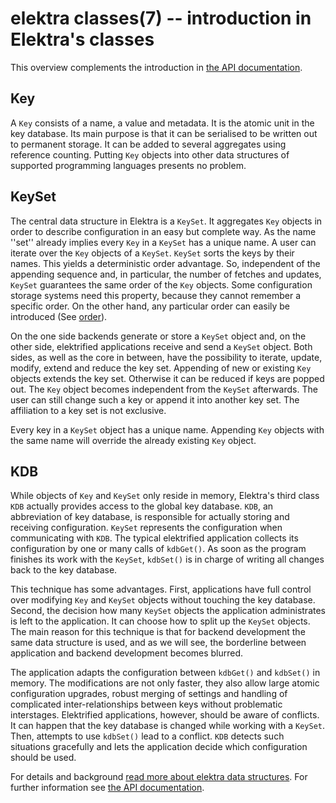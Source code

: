 elektra classes(7) -- introduction in Elektra's classes
=======================================================

This overview complements the introduction in
[the API documentation](http://doc.libelektra.org/api/current/html/).

## Key

A `Key` consists of a name, a value and metadata.
It is the atomic unit in the key database. Its main purpose is that it
can be serialised to be written out to permanent storage. It can be
added to several aggregates using reference counting.
Putting `Key` objects into other data structures of supported
programming languages presents no problem.

## KeySet

The central data structure in Elektra is a
`KeySet`.
It aggregates `Key` objects
in order to describe configuration in an easy
but complete way.
As the name ''set'' already implies every `Key` in a
`KeySet` has a unique name.
A user can iterate over the `Key` objects of a `KeySet`.
`KeySet` sorts the keys by their names.
This yields a deterministic order advantage.
So, independent of the appending sequence and, in particular,
the number of fetches and updates,
`KeySet` guarantees the same
order of the `Key` objects.
Some configuration storage systems need
this property, because they
cannot remember a specific order.
On the other hand, any particular order can easily be introduced
(See [order](/doc/METADATA.ini)).

On the one side
backends generate or store a `KeySet` object and,
on the other side,
elektrified applications receive and send a `KeySet` object.
Both sides, as well as the core in between,
have the possibility to iterate, update,
modify, extend and reduce the key set.
Appending of new or existing `Key` objects
extends the key set.
Otherwise it can be reduced if keys are
popped out.
The `Key` object becomes independent from the `KeySet` afterwards.
The user can still change such a key or append it into another key set.
The affiliation to a key set is not exclusive.

Every key in a `KeySet` object has a unique name. Appending `Key` objects with
the same name will override the already existing `Key` object.


## KDB

While objects of `Key` and `KeySet` only reside in memory,
Elektra's third class
`KDB` actually provides access to the global key database. `KDB`,
an abbreviation of key database, is responsible for
actually storing and receiving configuration. `KeySet` represents the
configuration when communicating with `KDB`.
The typical elektrified application collects its configuration by one or
many calls of `kdbGet()`.
As soon as the program finishes its work with the
`KeySet`,
`kdbSet()` is in charge of writing all changes back to the key
database.

This technique has some advantages. First, applications have full
control over modifying
`Key` and `KeySet` objects without touching the key database.
Second,
the decision how many `KeySet` objects the application
administrates is left to the application.
It can choose how to split up the `KeySet` objects.
The main reason for this technique is that for backend development the
same data structure is used, and
as we will see, the borderline between application
and backend development becomes blurred.

The application adapts the configuration between `kdbGet()`
and `kdbSet()` in memory.
The modifications are not only
faster, they also allow large atomic
configuration upgrades, robust merging of settings and handling of
complicated inter-relationships between keys without problematic
interstages.
Elektrified applications, however, should be aware of conflicts.
It can happen that the key database is
changed while working with a `KeySet`.
Then, attempts to use `kdbSet()` lead to a conflict.
`KDB` detects such situations gracefully and lets the application decide
which configuration should be used.

For details and background
[read more about elektra data structures](elektra-data-structures.md).
For further information see
[the API documentation](http://doc.libelektra.org/api/current/html/).
